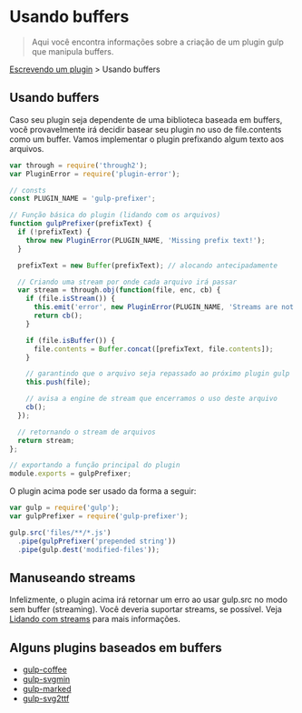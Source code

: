 # Usando buffers

> Aqui você encontra informações sobre a criação de um plugin gulp que manipula buffers.

[Escrevendo um plugin](README.md) > Usando buffers

## Usando buffers
Caso seu plugin seja dependente de uma biblioteca baseada em buffers, você provavelmente irá decidir basear seu plugin no uso de file.contents como um buffer.
Vamos implementar o plugin prefixando algum texto aos arquivos.

```js
var through = require('through2');
var PluginError = require('plugin-error');

// consts
const PLUGIN_NAME = 'gulp-prefixer';

// Função básica do plugin (lidando com os arquivos)
function gulpPrefixer(prefixText) {
  if (!prefixText) {
    throw new PluginError(PLUGIN_NAME, 'Missing prefix text!');
  }

  prefixText = new Buffer(prefixText); // alocando antecipadamente

  // Criando uma stream por onde cada arquivo irá passar
  var stream = through.obj(function(file, enc, cb) {
    if (file.isStream()) {
      this.emit('error', new PluginError(PLUGIN_NAME, 'Streams are not supported!'));
      return cb();
    }

    if (file.isBuffer()) {
      file.contents = Buffer.concat([prefixText, file.contents]);
    }

    // garantindo que o arquivo seja repassado ao próximo plugin gulp
    this.push(file);

    // avisa a engine de stream que encerramos o uso deste arquivo
    cb();
  });

  // retornando o stream de arquivos
  return stream;
};

// exportando a função principal do plugin
module.exports = gulpPrefixer;
```

O plugin acima pode ser usado da forma a seguir:

```js
var gulp = require('gulp');
var gulpPrefixer = require('gulp-prefixer');

gulp.src('files/**/*.js')
  .pipe(gulpPrefixer('prepended string'))
  .pipe(gulp.dest('modified-files'));
```

## Manuseando streams

Infelizmente, o plugin acima irá retornar um erro ao usar gulp.src no modo sem buffer (streaming). Você deveria suportar streams, se possível. Veja [Lidando com streams](dealing-with-streams.md) para mais informações.

## Alguns plugins baseados em buffers

* [gulp-coffee](https://github.com/contra/gulp-coffee)
* [gulp-svgmin](https://github.com/ben-eb/gulp-svgmin)
* [gulp-marked](https://github.com/lmtm/gulp-marked)
* [gulp-svg2ttf](https://github.com/nfroidure/gulp-svg2ttf)
